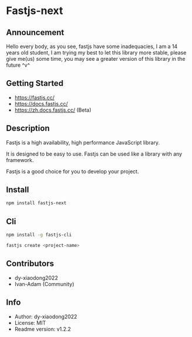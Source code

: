 # Fastjs-next

## Announcement

Hello every body, as you see, fastjs have some inadequacies, I am a 14 years old student, I am trying my best to let this library more stable, please give me(us) some time, you may see a greater version of this library in the future ^v^

## Getting Started

- https://fastjs.cc/
- https://docs.fastjs.cc/
- https://zh.docs.fastjs.cc/ (Beta)

## Description

Fastjs is a high availability, high performance JavaScript library.

It is designed to be easy to use. Fastjs can be used like a library with any framework.

Fastjs is a good choice for you to develop your project.

## Install

```bash
npm install fastjs-next
```

## Cli

```bash
npm install -g fastjs-cli

fastjs create <project-name>
```

## Contributors

- dy-xiaodong2022
- Ivan-Adam (Community)

## Info

- Author: dy-xiaodong2022
- License: MIT
- Readme version: v1.2.2